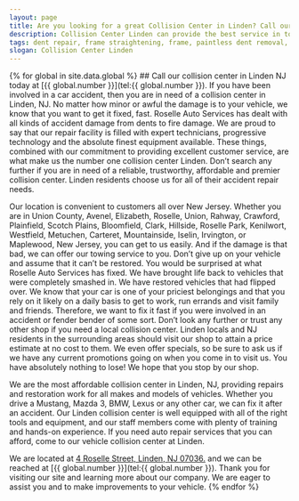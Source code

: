 ```yaml
---
layout: page
title: Are you looking for a great Collision Center in Linden? Call our repair shop located in NJ.
description: Collision Center Linden can provide the best service in town, Call Collision Center Linden, NJ today for your Collision Center Linden needs.
tags: dent repair, frame straightening, frame, paintless dent removal, auto paint, painting, dent removal, auto body, repair, dent, removal, shop, linden, new jersey, nj, auto collission
slogan: Collision Center Linden
---
```


<section>
{% for global in site.data.global %}
## Call our collision center in Linden NJ today at [{{ global.number }}](tel:{{ global.number }}).
If you have been involved in a car accident, then you are in need of a collision center in Linden, NJ. No matter how minor or awful the damage is to your vehicle, we know that you want to get it fixed, fast. Roselle Auto Services has dealt with all kinds of accident damage from dents to fire damage. We are proud to say that our repair facility is filled with expert technicians, progressive technology and the absolute finest equipment available. These things, combined with our commitment to providing excellent customer service, are what make us the number one collision center Linden. Don’t search any further if you are in need of a reliable, trustworthy, affordable and premier collision center. Linden residents choose us for all of their accident repair needs.

Our location is convenient to customers all over New Jersey. Whether you are in Union County, Avenel, Elizabeth, Roselle, Union, Rahway, Crawford, Plainfield, Scotch Plains, Bloomfield, Clark, Hillside, Roselle Park, Kenilwort, Westfield, Metuchen, Carteret, Mountainside, Iselin, Irvington, or Maplewood, New Jersey, you can get to us easily. And if the damage is that bad, we can offer our towing service to you. Don’t give up on your vehicle and assume that it can’t be restored. You would be surprised at what Roselle Auto Services has fixed. We have brought life back to vehicles that were completely smashed in. We have restored vehicles that had flipped over. We know that your car is one of your priciest belongings and that you rely on it likely on a daily basis to get to work, run errands and visit family and friends. Therefore, we want to fix it fast if you were involved in an accident or fender bender of some sort. Don’t look any further or trust any other shop if you need a local collision center. Linden locals and NJ residents in the surrounding areas should visit our shop to attain a price estimate at no cost to them. We even offer specials, so be sure to ask us if we have any current promotions going on when you come in to visit us. You have absolutely nothing to lose! We hope that you stop by our shop.

We are the most affordable collision center in Linden, NJ, providing repairs and restoration work for all makes and models of vehicles. Whether you drive a Mustang, Mazda 3, BMW, Lexus or any other car, we can fix it after an accident. Our Linden collision center is well equipped with all of the right tools and equipment, and our staff members come with plenty of training and hands-on experience. If you need auto repair services that you can afford, come to our vehicle collision center at Linden.

We are located at [4 Roselle Street, Linden, NJ 07036.](https://www.google.com/maps/place/Roselle+Auto+Services+Inc+-+Linden,+NJ/@40.635433,-74.246247,17z/data=!4m7!1m4!3m3!1s0x89c3b2e1928866e5:0xe440b805db07d78e!2sRoselle+Auto+Services+Inc+-+Linden,+NJ!3b1!3m1!1s0x89c3b2e1928866e5:0xe440b805db07d78e) and we can be reached at [{{ global.number }}](tel:{{ global.number }}). Thank you for visiting our site and learning more about our company. We are eager to assist you and to make improvements to your vehicle. 
{% endfor %}
</section>